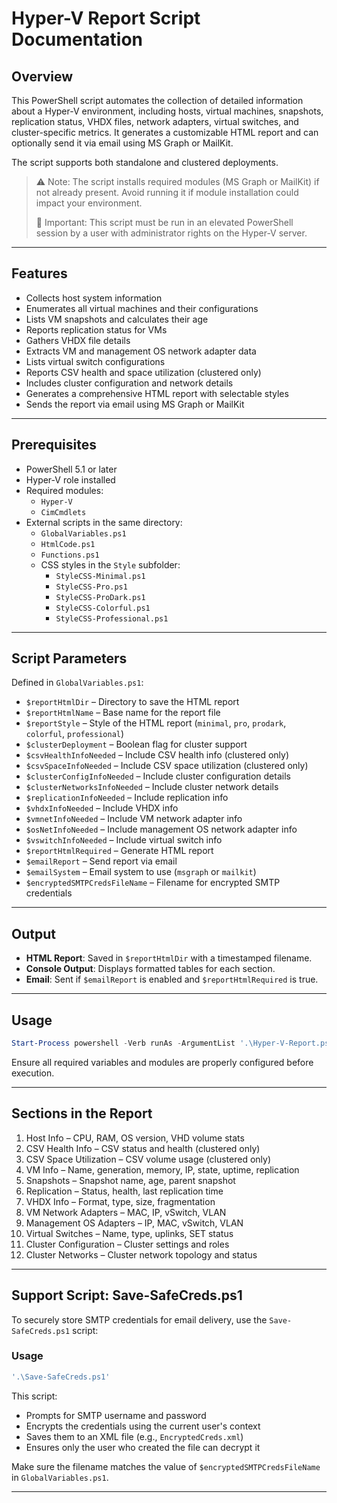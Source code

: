 
# Hyper-V Report Script Documentation

## Overview

This PowerShell script automates the collection of detailed information about a Hyper-V environment, including hosts, virtual machines, snapshots, replication status, VHDX files, network adapters, virtual switches, and cluster-specific metrics. It generates a customizable HTML report and can optionally send it via email using MS Graph or MailKit.

The script supports both standalone and clustered deployments.

> ⚠️ Note: The script installs required modules (MS Graph or MailKit) if not already present. Avoid running it if module installation could impact your environment.
> 
> 🚨 Important: This script must be run in an elevated PowerShell session by a user with administrator rights on the Hyper-V server.

---

## Features

- Collects host system information
- Enumerates all virtual machines and their configurations
- Lists VM snapshots and calculates their age
- Reports replication status for VMs
- Gathers VHDX file details
- Extracts VM and management OS network adapter data
- Lists virtual switch configurations
- Reports CSV health and space utilization (clustered only)
- Includes cluster configuration and network details
- Generates a comprehensive HTML report with selectable styles
- Sends the report via email using MS Graph or MailKit

---

## Prerequisites

- PowerShell 5.1 or later
- Hyper-V role installed
- Required modules:
  - `Hyper-V`
  - `CimCmdlets`
- External scripts in the same directory:
  - `GlobalVariables.ps1`
  - `HtmlCode.ps1`
  - `Functions.ps1`
  - CSS styles in the `Style` subfolder:
    - `StyleCSS-Minimal.ps1`
    - `StyleCSS-Pro.ps1`
    - `StyleCSS-ProDark.ps1`
    - `StyleCSS-Colorful.ps1`
    - `StyleCSS-Professional.ps1`

---

## Script Parameters

Defined in `GlobalVariables.ps1`:

- `$reportHtmlDir` – Directory to save the HTML report
- `$reportHtmlName` – Base name for the report file
- `$reportStyle` – Style of the HTML report (`minimal`, `pro`, `prodark`, `colorful`, `professional`)
- `$clusterDeployment` – Boolean flag for cluster support
- `$csvHealthInfoNeeded` – Include CSV health info (clustered only)
- `$csvSpaceInfoNeeded` – Include CSV space utilization (clustered only)
- `$clusterConfigInfoNeeded` – Include cluster configuration details
- `$clusterNetworksInfoNeeded` – Include cluster network details
- `$replicationInfoNeeded` – Include replication info
- `$vhdxInfoNeeded` – Include VHDX info
- `$vmnetInfoNeeded` – Include VM network adapter info
- `$osNetInfoNeeded` – Include management OS network adapter info
- `$vswitchInfoNeeded` – Include virtual switch info
- `$reportHtmlRequired` – Generate HTML report
- `$emailReport` – Send report via email
- `$emailSystem` – Email system to use (`msgraph` or `mailkit`)
- `$encryptedSMTPCredsFileName` – Filename for encrypted SMTP credentials

---

## Output

- **HTML Report**: Saved in `$reportHtmlDir` with a timestamped filename.
- **Console Output**: Displays formatted tables for each section.
- **Email**: Sent if `$emailReport` is enabled and `$reportHtmlRequired` is true.

---

## Usage

```powershell
Start-Process powershell -Verb runAs -ArgumentList '.\Hyper-V-Report.ps1'
```

Ensure all required variables and modules are properly configured before execution.

---

## Sections in the Report

1. Host Info – CPU, RAM, OS version, VHD volume stats
2. CSV Health Info – CSV status and health (clustered only)
3. CSV Space Utilization – CSV volume usage (clustered only)
4. VM Info – Name, generation, memory, IP, state, uptime, replication
5. Snapshots – Snapshot name, age, parent snapshot
6. Replication – Status, health, last replication time
7. VHDX Info – Format, type, size, fragmentation
8. VM Network Adapters – MAC, IP, vSwitch, VLAN
9. Management OS Adapters – IP, MAC, vSwitch, VLAN
10. Virtual Switches – Name, type, uplinks, SET status
11. Cluster Configuration – Cluster settings and roles
12. Cluster Networks – Cluster network topology and status

---

## Support Script: Save-SafeCreds.ps1

To securely store SMTP credentials for email delivery, use the `Save-SafeCreds.ps1` script:

### Usage

```powershell
'.\Save-SafeCreds.ps1'
```

This script:
- Prompts for SMTP username and password
- Encrypts the credentials using the current user's context
- Saves them to an XML file (e.g., `EncryptedCreds.xml`)
- Ensures only the user who created the file can decrypt it

Make sure the filename matches the value of `$encryptedSMTPCredsFileName` in `GlobalVariables.ps1`.

---
